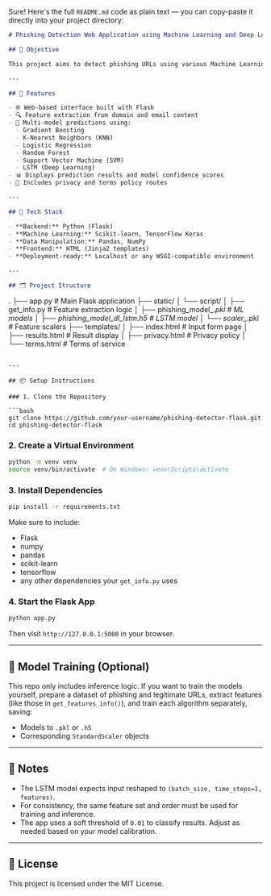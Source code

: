 Sure! Here's the full `README.md` code as plain text — you can copy-paste it directly into your project directory:

```markdown
# Phishing Detection Web Application using Machine Learning and Deep Learning

## 🧠 Objective

This project aims to detect phishing URLs using various Machine Learning (ML) and Deep Learning (DL) algorithms. It provides a web interface where users can submit a domain or email content. The app extracts features from the input and predicts whether it's legitimate or phishing using multiple trained models.

---

## 🚀 Features

- 🌐 Web-based interface built with Flask  
- 🔍 Feature extraction from domain and email content  
- 🤖 Multi-model predictions using:
  - Gradient Boosting
  - K-Nearest Neighbors (KNN)
  - Logistic Regression
  - Random Forest
  - Support Vector Machine (SVM)
  - LSTM (Deep Learning)
- 📊 Displays prediction results and model confidence scores  
- 🔐 Includes privacy and terms policy routes  

---

## 🧰 Tech Stack

- **Backend:** Python (Flask)  
- **Machine Learning:** Scikit-learn, TensorFlow Keras  
- **Data Manipulation:** Pandas, NumPy  
- **Frontend:** HTML (Jinja2 templates)  
- **Deployment-ready:** Localhost or any WSGI-compatible environment  

---

## 🗂️ Project Structure

```

.
├── app.py                         # Main Flask application
├── static/
│   └── script/
│       ├── get\_info.py           # Feature extraction logic
│       ├── phishing\_model\_*.pkl  # ML models
│       ├── phishing\_model\_dl\_lstm.h5  # LSTM model
│       └── scaler\_*.pkl          # Feature scalers
├── templates/
│   ├── index.html                # Input form page
│   ├── results.html              # Result display
│   ├── privacy.html              # Privacy policy
│   └── terms.html                # Terms of service

````

---

## 📦 Setup Instructions

### 1. Clone the Repository

```bash
git clone https://github.com/your-username/phishing-detector-flask.git
cd phishing-detector-flask
````

### 2. Create a Virtual Environment

```bash
python -m venv venv
source venv/bin/activate  # On Windows: venv\Scripts\activate
```

### 3. Install Dependencies

```bash
pip install -r requirements.txt
```

Make sure to include:

* Flask
* numpy
* pandas
* scikit-learn
* tensorflow
* any other dependencies your `get_info.py` uses

### 4. Start the Flask App

```bash
python app.py
```

Then visit `http://127.0.0.1:5000` in your browser.

---

## 🧪 Model Training (Optional)

This repo only includes inference logic. If you want to train the models yourself, prepare a dataset of phishing and legitimate URLs, extract features (like those in `get_features_info()`), and train each algorithm separately, saving:

* Models to `.pkl` or `.h5`
* Corresponding `StandardScaler` objects

---

## 📌 Notes

* The LSTM model expects input reshaped to `(batch_size, time_steps=1, features)`.
* For consistency, the same feature set and order must be used for training and inference.
* The app uses a soft threshold of `0.01` to classify results. Adjust as needed based on your model calibration.

---

## 📜 License

This project is licensed under the MIT License.

